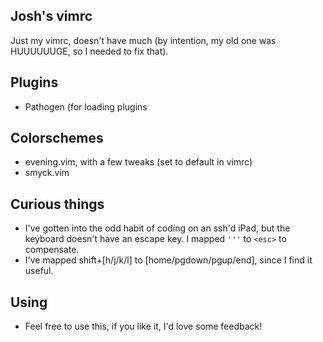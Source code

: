 Josh's vimrc
------------

Just my vimrc, doesn't have much (by intention, my old one was HUUUUUUGE, so I needed to fix that).

Plugins
-------
- Pathogen (for loading plugins

Colorschemes
------------
- evening.vim, with a few tweaks (set to default in vimrc)
- smyck.vim

Curious things
--------------
- I've gotten into the odd habit of coding on an ssh'd iPad, but the keyboard doesn't have an escape key. I mapped `'''` to `<esc>` to compensate.
- I've mapped shift+[h/j/k/l] to [home/pgdown/pgup/end], since I find it useful.

Using
-----
- Feel free to use this, if you like it, I'd love some feedback!
